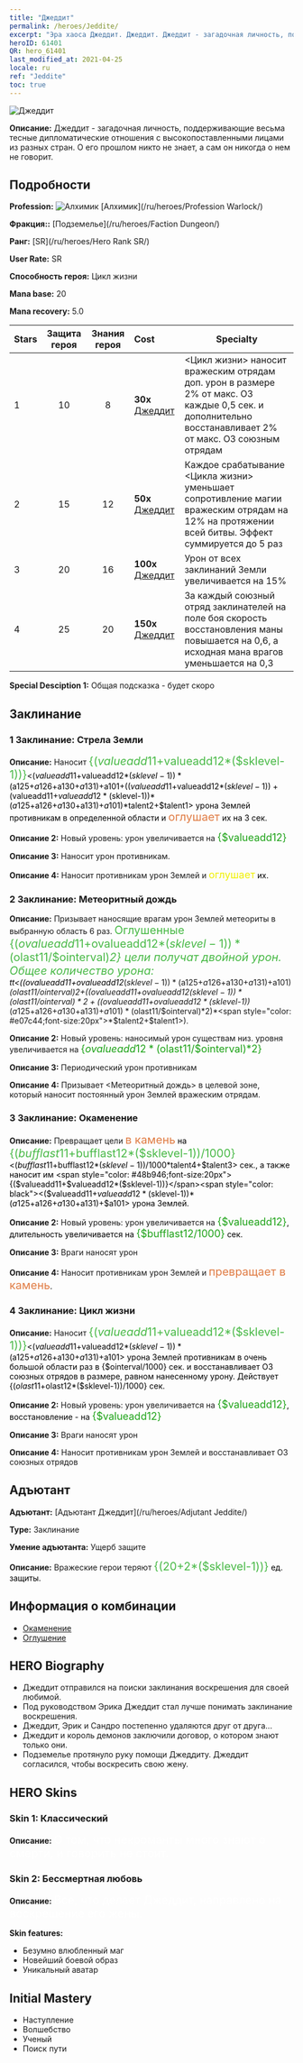 ```yaml
---
title: "Джеддит"
permalink: /heroes/Jeddite/
excerpt: "Эра хаоса Джеддит. Джеддит. Джеддит - загадочная личность, поддерживающие весьма тесные дипломатические отношения с высокопоставленными лицами из разных стран. О его прошлом никто не знает, а сам он никогда о нем не говорит."
heroID: 61401
QR: hero_61401
last_modified_at: 2021-04-25
locale: ru
ref: "Jeddite"
toc: true
---
```

  ![Джеддит](/images/h/h_Jeddite.jpg)

 **Описание:** Джеддит - загадочная личность, поддерживающие весьма тесные дипломатические отношения с высокопоставленными лицами из разных стран. О его прошлом никто не знает, а сам он никогда о нем не говорит.
## Подробности
 **Profession:** ![Алхимик](/images/h/h_prof_11.png)  [Алхимик](/ru/heroes/Profession Warlock/)

 **Фракция::** [Подземелье](/ru/heroes/Faction Dungeon/)

 **Ранг:** [SR](/ru/heroes/Hero Rank SR/)

 **User Rate:** SR

 **Способность героя:** Цикл жизни

 **Mana base:** 20

 **Mana recovery:** 5.0


  | Stars | Защита героя | Знания героя | Cost |     Specialty     |
  |---------|:---------------:|:---------------:|:--|--------------------|
  |    1    | 10 | 8 | **30x** [Джеддит](/ItemsRU/her_391/) | <Цикл жизни> наносит вражеским отрядам доп. урон в размере 2% от макс. ОЗ каждые 0,5 сек. и дополнительно восстанавливает 2% от макс. ОЗ союзным отрядам |
  |    2    | 15 | 12 | **50x** [Джеддит](/ItemsRU/her_391/) | Каждое срабатывание <Цикла жизни> уменьшает сопротивление магии вражеским отрядам на 12% на протяжении всей битвы. Эффект суммируется до 5 раз |
  |    3    | 20 | 16 | **100x** [Джеддит](/ItemsRU/her_391/) | Урон от всех заклинаний Земли увеличивается на 15% |
  |    4    | 25 | 20 | **150x** [Джеддит](/ItemsRU/her_391/) | За каждый союзный отряд заклинателей на поле боя скорость восстановления маны повышается на 0,6, а исходная мана врагов уменьшается на 0,3 |

 **Special Desciption 1:** Общая подсказка - будет скоро

## Заклинание
### 1 Заклинание: Стрела Земли
 **Описание:** Наносит <span style="color: #48b946;font-size:20px">{($valueadd11+$valueadd12*($sklevel-1))}</span><span style="color: black"><($valueadd11+$valueadd12*($sklevel-1))*($a125+$a126+$a130+$a131)+$a101+(($valueadd11+$valueadd12*($sklevel-1))+($valueadd11+$valueadd12*($sklevel-1))*($a125+$a126+$a130+$a131)+$a101)*$talent2+$talent1> урона Землей противникам в определенной области и <span style="color: #e07c44;font-size:20px">оглушает</span><span style="color: black"> их на 3 сек.

 **Описание 2:** Новый уровень: урон увеличивается на <span style="color: #1ca216;font-size:18px">{$valueadd12}</span><span style="color: black">

 **Описание 3:** Наносит урон противникам.

 **Описание 4:** Наносит противникам урон Землей и <span style="color: #f0f000;font-size:18px">оглушает</span><span style="color: black"> их.

### 2 Заклинание: Метеоритный дождь
 **Описание:** Призывает наносящие врагам урон Землей метеориты в выбранную область 6 раз. <span style="color: #48b946;font-size:20px">Оглушенные {($ovalueadd11+$ovalueadd12*($sklevel-1))*($olast11/$ointerval)*2} цели получат двойной урон. Общее количество урона: </span><span style="color: black">$t$t<(($ovalueadd11+$ovalueadd12*($sklevel-1))*($a125+$a126+$a130+$a131)+$a101)*($olast11/$ointerval)*2+(($ovalueadd11+$ovalueadd12*($sklevel-1))*($olast11/$ointerval)*2+(($ovalueadd11+$ovalueadd12*($sklevel-1))*($a125+$a126+$a130+$a131)+$a101)*($olast11/$ointerval)*2)*<span style="color: #e07c44;font-size:20px">*$talent2+$talent1>).

 **Описание 2:** Новый уровень: наносимый урон существам низ. уровня увеличивается на <span style="color: #1ca216;font-size:18px">{$ovalueadd12*($olast11/$ointerval)*2}</span><span style="color: black">

 **Описание 3:** Периодический урон противникам

 **Описание 4:** Призывает <Метеоритный дождь> в целевой зоне, который наносит постоянный урон Землей вражеским отрядам.

### 3 Заклинание: Окаменение
 **Описание:** Превращает цели <span style="color: #e07c44;font-size:20px">в камень</span><span style="color: black"> на <span style="color: #48b946;font-size:20px">{($bufflast11+$bufflast12*($sklevel-1))/1000}</span><span style="color: black"><($bufflast11+$bufflast12*($sklevel-1))/1000*$talent4+$talent3> сек., а также наносит им <span style="color: #48b946;font-size:20px">{($valueadd11+$valueadd12*($sklevel-1))}</span><span style="color: black"><($valueadd11+$valueadd12*($sklevel-1))*($a125+$a126+$a130+$a131)+$a101> урона Землей.

 **Описание 2:** Новый уровень: урон увеличивается на <span style="color: #1ca216;font-size:18px">{$valueadd12}</span><span style="color: black">, длительность увеличивается на <span style="color: #1ca216;font-size:18px">{$bufflast12/1000}</span><span style="color: black"> сек.

 **Описание 3:** Враги наносят урон

 **Описание 4:** Наносит противникам урон Землей и <span style="color: #e07c44;font-size:20px">превращает в камень</span><span style="color: black">.

### 4 Заклинание: Цикл жизни
 **Описание:** Наносит <span style="color: #48b946;font-size:20px">{($valueadd11+$valueadd12*($sklevel-1))}</span><span style="color: black"><($valueadd11+$valueadd12*($sklevel-1))*($a125+$a126+$a130+$a131)+$a101> урона Землей противникам в очень большой области раз в {$ointerval/1000} сек. и восстанавливает ОЗ союзных отрядов в размере, равном нанесенному урону. Действует {($olast11+$olast12*($sklevel-1))/1000} сек.

 **Описание 2:** Новый уровень: урон увеличивается на <span style="color: #1ca216;font-size:18px">{$valueadd12}</span><span style="color: black">, восстановление - на <span style="color: #1ca216;font-size:18px">{$valueadd12}</span><span style="color: black">

 **Описание 3:** Враги наносят урон

 **Описание 4:** Наносит противникам урон Землей и восстанавливает ОЗ союзных отрядов


## Адъютант

 **Адъютант:**  [Адъютант Джеддит](/ru/heroes/Adjutant Jeddite/) 

 **Type:**  Заклинание 

 **Умение адъютанта:**  Ущерб защите 

 **Описание:** Вражеские герои теряют <span style="color: #48b946;font-size:20px">{(20+2*($sklevel-1))}</span><span style="color: black"> ед. защиты.

## Информация о комбинации

* [Окаменение](/ru/combination/Окаменение/) 
* [Оглушение](/ru/combination/Оглушение/) 

## HERO Biography
   - Джеддит отправился на поиски заклинания воскрешения для своей любимой.
   - Под руководством Эрика Джеддит стал лучше понимать заклинание воскрешения.
   - Джеддит, Эрик и Сандро постепенно удаляются друг от друга...
   - Джеддит и король демонов заключили договор, о котором знают только они.
   - Подземелье протянуло руку помощи Джеддиту. Джеддит согласился, чтобы воскресить свою жену.

## HERO Skins
### Skin 1: **Классический**

 **Описание:** <span style="color: #ffffff;font-size:20px">О том, что некроманты много знают о смерти, и говорить не стоит.</span>


### Skin 2: **Бессмертная любовь**

 **Описание:** <span style="color: #ffffff;font-size:20px">Все, что делает Джеддит, направлено на воскрешение его жены.</span>

 **Skin features:** 

   - Безумно влюбленный маг
   - Новейший боевой образ
   - Уникальный аватар


## Initial Mastery
   - Наступление
   - Волшебство
   - Ученый
   - Поиск пути
